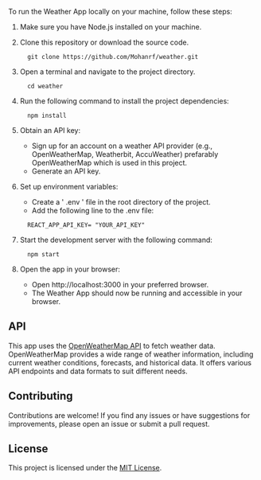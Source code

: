 

To run the Weather App locally on your machine, follow these steps:

1. Make sure you have Node.js installed on your machine.

2. Clone this repository or download the source code.
   ```
     git clone https://github.com/Mohanrf/weather.git
   ```
3. Open a terminal and navigate to the project directory.
   ```
     cd weather
   ```
4. Run the following command to install the project dependencies:
   ```
     npm install
   ```
   
5. Obtain an API key:
   - Sign up for an account on a weather API provider (e.g., OpenWeatherMap, Weatherbit, AccuWeather) prefarably OpenWeatherMap which is used in this project.
   - Generate an API key.

6. Set up environment variables:
   - Create a ' .env ' file in the root directory of the project.
   - Add the following line to the .env file:
   ```
     REACT_APP_API_KEY= "YOUR_API_KEY"
   ```

7. Start the development server with the following command:
   ```
     npm start
   ```
8. Open the app in your browser:
   - Open http://localhost:3000 in your preferred browser.
   - The Weather App should now be running and accessible in your browser.
  
## API

This app uses the [OpenWeatherMap API](https://openweathermap.org/api) to fetch weather data. OpenWeatherMap provides a wide range of weather information, including current weather conditions, forecasts, and historical data. It offers various API endpoints and data formats to suit different needs.

## Contributing

Contributions are welcome! If you find any issues or have suggestions for improvements, please open an issue or submit a pull request.

## License

This project is licensed under the [MIT License](LICENSE).
